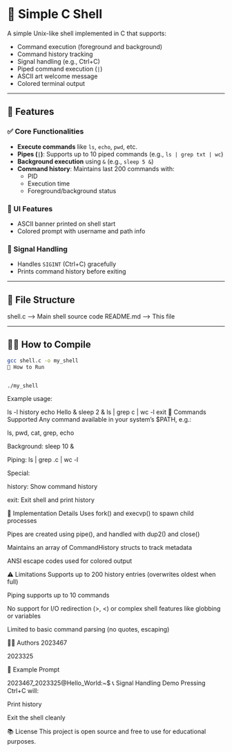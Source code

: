 # 🐚 Simple C Shell

A simple Unix-like shell implemented in C that supports:
- Command execution (foreground and background)
- Command history tracking
- Signal handling (e.g., Ctrl+C)
- Piped command execution (`|`)
- ASCII art welcome message
- Colored terminal output

---

## 🚀 Features

### ✅ Core Functionalities
- **Execute commands** like `ls`, `echo`, `pwd`, etc.
- **Pipes (`|`)**: Supports up to 10 piped commands (e.g., `ls | grep txt | wc`)
- **Background execution** using `&` (e.g., `sleep 5 &`)
- **Command history**: Maintains last 200 commands with:
  - PID
  - Execution time
  - Foreground/background status

### 🎨 UI Features
- ASCII banner printed on shell start
- Colored prompt with username and path info

### 🛑 Signal Handling
- Handles `SIGINT` (Ctrl+C) gracefully
- Prints command history before exiting

---

## 📁 File Structure

shell.c --> Main shell source code
README.md --> This file



---

## 🧑‍💻 How to Compile

```bash
gcc shell.c -o my_shell
🧪 How to Run


./my_shell
```
Example usage:


ls -l
history
echo Hello & sleep 2 &
ls | grep c | wc -l
exit
📝 Commands Supported
Any command available in your system’s $PATH, e.g.:

ls, pwd, cat, grep, echo

Background: sleep 10 &

Piping: ls | grep .c | wc -l

Special:

history: Show command history

exit: Exit shell and print history

🧠 Implementation Details
Uses fork() and execvp() to spawn child processes

Pipes are created using pipe(), and handled with dup2() and close()

Maintains an array of CommandHistory structs to track metadata

ANSI escape codes used for colored output

⚠️ Limitations
Supports up to 200 history entries (overwrites oldest when full)

Piping supports up to 10 commands

No support for I/O redirection (>, <) or complex shell features like globbing or variables

Limited to basic command parsing (no quotes, escaping)

👨‍💻 Authors
2023467

2023325

 📸 Example Prompt

2023467_2023325@Hello_World:~$
📞 Signal Handling Demo
Pressing Ctrl+C will:

Print history

Exit the shell cleanly

📚 License
This project is open source and free to use for educational purposes.

